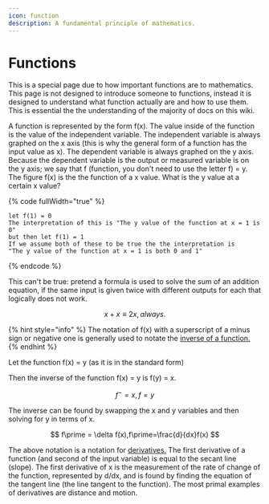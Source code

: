 ```yaml
---
icon: function
description: A fundamental principle of mathematics.
---
```


# Functions

This is a special page due to how important functions are to mathematics. This page is not designed to introduce someone to functions, instead it is designed to understand what function actually are and how to use them. This is essential the the understanding of the majority of docs on this wiki.&#x20;

A function is represented by the form f(x). The value inside of the function is the value of the independent variable. The independent variable is always graphed on the x axis (this is why the general form of a function has the input value as x). The dependent variable is always graphed on the y axis. Because the dependent variable is the output or measured variable is on the y axis; we say that f (function, you don't need to use the letter f) = y. The figure f(x) is the the function of a x value. What is the y value at a certain x value?&#x20;

{% code fullWidth="true" %}

```mathml
let f(1) = 0
The interpretation of this is "The y value of the function at x = 1 is 0"
but then let f(1) = 1
If we assume both of these to be true the the interpretation is 
"The y value of the function at x = 1 is both 0 and 1"
```

{% endcode %}

This can't be true: pretend a formula is used to solve the sum of an addition equation, if the same input is given twice with different outputs for each that logically does not work. &#x20;

$$
x+x \equiv 2x, always.
$$

{% hint style="info" %}
The notation of f(x) with a superscript of a minus sign or negative one is generally used to notate the [inverse of a function.](inverse-functions.md)
{% endhint %}

Let the function f(x) = y (as it is in the standard form)

Then the inverse of the function f(x) = y is f(y) = x.

$$
f^- = x, f=y
$$

The inverse can be found by swapping the x and y variables and then solving for y in terms of x.

$$
f\prime = \delta f(x),f\prime=\frac{d}{dx}f(x)
$$

The above notation is a notation for [derivatives.](derivatives.md) The first derivative of a function (and second of the input variable) is equal to the secant line (slope). The first derivative of x is the measurement of the rate of change of the function, represented by d/dx, and is found by finding the equation of the tangent line (the line tangent to the function). The most primal examples of derivatives are distance and motion.
